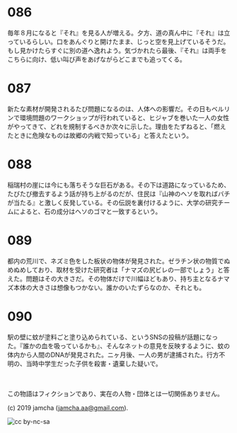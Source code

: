 

# 086

毎年８月になると『それ』を見る人が増える。夕方、道の真ん中に『それ』は立っているらしい。口をあんぐりと開けたまま、じっと空を見上げているそうだ。もし見かけたらすぐに別の道へ逸れよう。気づかれたら最後、『それ』は両手をこちらに向け、低い叫び声をあげながらどこまでも追ってくる。

# 087

新たな素材が開発されるたび問題になるのは、人体への影響だ。その日もベルリンで環境問題のワークショップが行われていると、ヒジャブを巻いた一人の女性がやってきて、どれを規制するべきか次々に示した。理由をたずねると、「燃えたときに危険なものは故郷の内戦で知っている」と答えたという。

# 088

稲瑞村の崖には今にも落ちそうな巨石がある。その下は道路になっているため、たびたび撤去するよう話が持ち上がるのだが、住民は『山神のヘソを取ればバチが当たる』と激しく反発している。その伝説を裏付けるように、大学の研究チームによると、石の成分はヘソのゴマと一致するという。

# 089

都内の荒川で、ネズミ色をした板状の物体が発見された。ゼラチン状の物質でぬめぬめしており、取材を受けた研究者は「ナマズの尻ビレの一部でしょう」と答えた。問題はその大きさだ。その物体だけで川幅ほどもあり、持ち主となるナマズ本体の大きさは想像もつかない。誰かのいたずらなのか、それとも。

# 090

駅の壁に蚊が塗料ごと塗り込められている、というSNSの投稿が話題になった。『誰かの血を吸っているかも』、そんなネットの意見を反映するように、蚊の体内から人間のDNAが発見された。ニヶ月後、一人の男が逮捕された。行方不明の、当時中学生だった子供を殺害・遺棄した疑いで。

<br>  
<br>  
この物語はフィクションであり、実在の人物・団体とは一切関係ありません。  

(c) 2019 jamcha (jamcha.aa@gmail.com).  

![cc by-nc-sa](https://i.creativecommons.org/l/by-nc-sa/4.0/88x31.png)  

